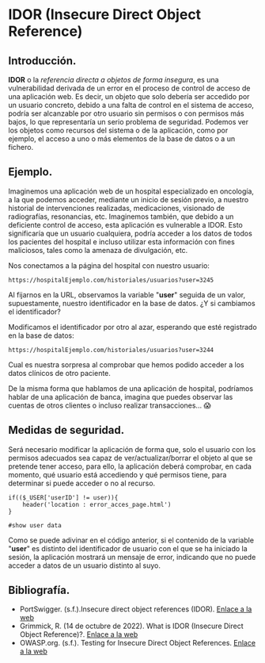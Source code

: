 # IDOR (Insecure Direct Object Reference)

## Introducción.
**IDOR** o la _referencia directa a objetos de forma insegura_, es una vulnerabilidad derivada de un error en el proceso de control de acceso de una aplicación web. Es decir, un objeto que solo debería ser accedido por un usuario concreto, debido a una falta de control en el sistema de acceso, podría ser alcanzable por otro usuario sin permisos o con permisos más bajos, lo que representaría un serio problema de seguridad.
Podemos ver los objetos como recursos del sistema o de la aplicación, como por ejemplo, el acceso a uno o más elementos de la base de datos o a un fichero.
## Ejemplo.
Imaginemos una aplicación web de un hospital especializado en oncología, a la que podemos acceder, mediante un inicio de sesión previo, a nuestro historial de intervenciones realizadas, medicaciones, visionado de radiografías, resonancias, etc. Imaginemos también, que debido a un deficiente control de acceso, esta aplicación es vulnerable a IDOR. Esto significaría que un usuario cualquiera, podría acceder a los datos de todos los pacientes del hospital e incluso utilizar esta información con fines maliciosos, tales como la amenaza de divulgación, etc.

Nos conectamos a la página del hospital con nuestro usuario:

`https://hospitalEjemplo.com/historiales/usuarios?user=3245`

Al fijarnos en la URL, observamos la variable "**user**" seguida de un valor, supuestamente, nuestro identificador en la base de datos. ¿Y si cambiamos el identificador?

Modificamos el identificador por otro al azar, esperando que esté registrado en la base de datos:

`https://hospitalEjemplo.com/historiales/usuarios?user=3244`

Cual es nuestra sorpresa al comprobar que hemos podido acceder a los datos clínicos de otro paciente.

De la misma forma que hablamos de una aplicación de hospital, podríamos hablar de una aplicación de banca, imagina que puedes observar las cuentas de otros clientes o incluso realizar transacciones... :scream:
## Medidas de seguridad.
Será necesario modificar la aplicación de forma que, solo el usuario con los permisos adecuados sea capaz de ver/actualizar/borrar el objeto al que se pretende tener acceso, para ello, la aplicación deberá comprobar, en cada momento, qué usuario está accediendo y qué permisos tiene, para determinar si puede acceder o no al recurso.

```
if(($_USER['userID'] != user)){
    header('location : error_acces_page.html')
}

#show user data
```

Como se puede adivinar en el código anterior, si el contenido de la variable "**user**" es distinto del identificador de usuario con el que se ha iniciado la sesión, la aplicación mostrará un mensaje de error, indicando que no puede acceder a datos de un usuario distinto al suyo.
## Bibliografía.
- PortSwigger. (s.f.).Insecure direct object references (IDOR). [Enlace a la web](https://portswigger.net/web-security/access-control/idor)
- Grimmick, R. (14 de octubre de 2022). What is IDOR (Insecure Direct Object Reference)?. [Enlace a la web](https://www.varonis.com/blog/what-is-idor-insecure-direct-object-reference)
- OWASP.org. (s.f.). Testing for Insecure Direct Object References. [Enlace a la web](https://owasp.org/www-project-web-security-testing-guide/latest/4-Web_Application_Security_Testing/05-Authorization_Testing/04-Testing_for_Insecure_Direct_Object_References)

